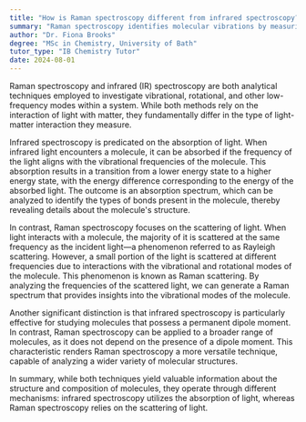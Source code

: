 ```yaml
---
title: "How is Raman spectroscopy different from infrared spectroscopy?"
summary: "Raman spectroscopy identifies molecular vibrations by measuring scattered light, unlike infrared spectroscopy, which measures absorbed light. This fundamental difference allows for distinct analytical applications in molecular characterization."
author: "Dr. Fiona Brooks"
degree: "MSc in Chemistry, University of Bath"
tutor_type: "IB Chemistry Tutor"
date: 2024-08-01
---
```


Raman spectroscopy and infrared (IR) spectroscopy are both analytical techniques employed to investigate vibrational, rotational, and other low-frequency modes within a system. While both methods rely on the interaction of light with matter, they fundamentally differ in the type of light-matter interaction they measure.

Infrared spectroscopy is predicated on the absorption of light. When infrared light encounters a molecule, it can be absorbed if the frequency of the light aligns with the vibrational frequencies of the molecule. This absorption results in a transition from a lower energy state to a higher energy state, with the energy difference corresponding to the energy of the absorbed light. The outcome is an absorption spectrum, which can be analyzed to identify the types of bonds present in the molecule, thereby revealing details about the molecule's structure.

In contrast, Raman spectroscopy focuses on the scattering of light. When light interacts with a molecule, the majority of it is scattered at the same frequency as the incident light—a phenomenon referred to as Rayleigh scattering. However, a small portion of the light is scattered at different frequencies due to interactions with the vibrational and rotational modes of the molecule. This phenomenon is known as Raman scattering. By analyzing the frequencies of the scattered light, we can generate a Raman spectrum that provides insights into the vibrational modes of the molecule.

Another significant distinction is that infrared spectroscopy is particularly effective for studying molecules that possess a permanent dipole moment. In contrast, Raman spectroscopy can be applied to a broader range of molecules, as it does not depend on the presence of a dipole moment. This characteristic renders Raman spectroscopy a more versatile technique, capable of analyzing a wider variety of molecular structures.

In summary, while both techniques yield valuable information about the structure and composition of molecules, they operate through different mechanisms: infrared spectroscopy utilizes the absorption of light, whereas Raman spectroscopy relies on the scattering of light.
    